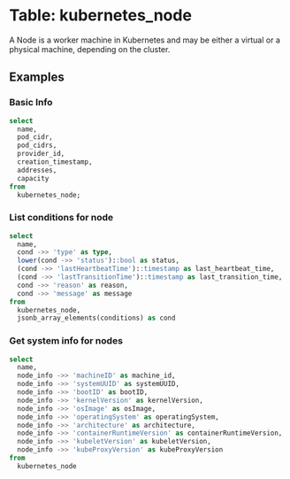 # Table: kubernetes_node

A Node is a worker machine in Kubernetes and may be either a virtual or a physical machine, depending on the cluster.

## Examples

### Basic Info

```sql
select
  name,
  pod_cidr,
  pod_cidrs,
  provider_id,
  creation_timestamp,
  addresses,
  capacity
from
  kubernetes_node;
```

### List conditions for node

```sql
select
  name,
  cond ->> 'type' as type,
  lower(cond ->> 'status')::bool as status,
  (cond ->> 'lastHeartbeatTime')::timestamp as last_heartbeat_time,
  (cond ->> 'lastTransitionTime')::timestamp as last_transition_time,
  cond ->> 'reason' as reason,
  cond ->> 'message' as message
from
  kubernetes_node,
  jsonb_array_elements(conditions) as cond
```

### Get system info for nodes

```sql
select
  name,
  node_info ->> 'machineID' as machine_id,
  node_info ->> 'systemUUID' as systemUUID,
  node_info ->> 'bootID' as bootID,
  node_info ->> 'kernelVersion' as kernelVersion,
  node_info ->> 'osImage' as osImage,
  node_info ->> 'operatingSystem' as operatingSystem,
  node_info ->> 'architecture' as architecture,
  node_info ->> 'containerRuntimeVersion' as containerRuntimeVersion,
  node_info ->> 'kubeletVersion' as kubeletVersion,
  node_info ->> 'kubeProxyVersion' as kubeProxyVersion
from
  kubernetes_node
```
